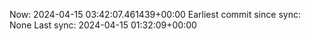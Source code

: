Now: 2024-04-15 03:42:07.461439+00:00 Earliest commit since sync: None Last sync: 2024-04-15 01:32:09+00:00
